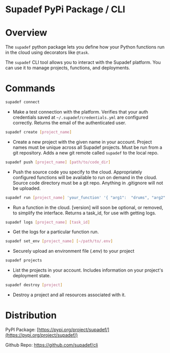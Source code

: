 # Supadef PyPi Package / CLI

# Overview
The ```supadef``` python package lets you define how your Python functions run in the cloud using decorators like ```@task```.

The ```supadef``` CLI tool allows you to interact with the Supadef platform.
You can use it to manage projects, functions, and deployments. 

[//]: # (You can use it to create, deploy, list, and destroy projects.)

# Commands

<!-- ```bash
supadef login
```
* Log in to the platform with email and password. 
Upon successful login, saves your API Key and account ID to ```~/.supadef/credentials.yml```.
This lets the CLI make authenticated calls on your behalf. -->
```bash
supadef connect
```
* Make a test connection with the platform. Verifies that your auth credentials saved at ```~/.supadef/credentials.yml``` are configured correctly. Returns the email of the authenticated user.
```bash
supadef create [project_name]
```
* Create a new project with the given name in your account.
Project names must be unique across all Supadef projects.
Must be run from a git repository. 
Adds a new git remote called ```supadef``` to the local repo.

```bash
supadef push [project_name] [path/to/code_dir]
```
* Push the source code you specify to the cloud. Appropriately configured functions will be available to run on demand in the cloud. Source code directory must be a git repo. Anything in .gitignore will not be uploaded.

```bash
supadef run [project_name] 'your_function' '{ "arg1":  "drums", "arg2": [1, 2, 3, 4] }' [version]
```
* Run a function in the cloud. [version] will soon be optional, or removed, to simplify the interface. Returns a task_id, for use with getting logs.
```bash
supadef logs [project_name] [task_id]
```
* Get the logs for a particular function run.
```bash
supadef set_env [project_name] [~/path/to/.env]
```
* Securely upload an environment file (.env) to your project

<!-- ```bash
supadef deploy [env] [commit]
```
* Deploy your project.
You can set the version, and environment if you want. -->

```bash
supadef projects
```
* List the projects in your account. Includes information on your project's deployment state.
```bash
supadef destroy [project]
```
* Destroy a project and all resources associated with it.
<!-- ```bash
supadef open [project]
```
* Open your project in the system web browser. -->


# Distribution

PyPI Package: [https://pypi.org/project/supadef/](https://pypi.org/project/supadef/)

Github Repo: https://github.com/supadef/cli

